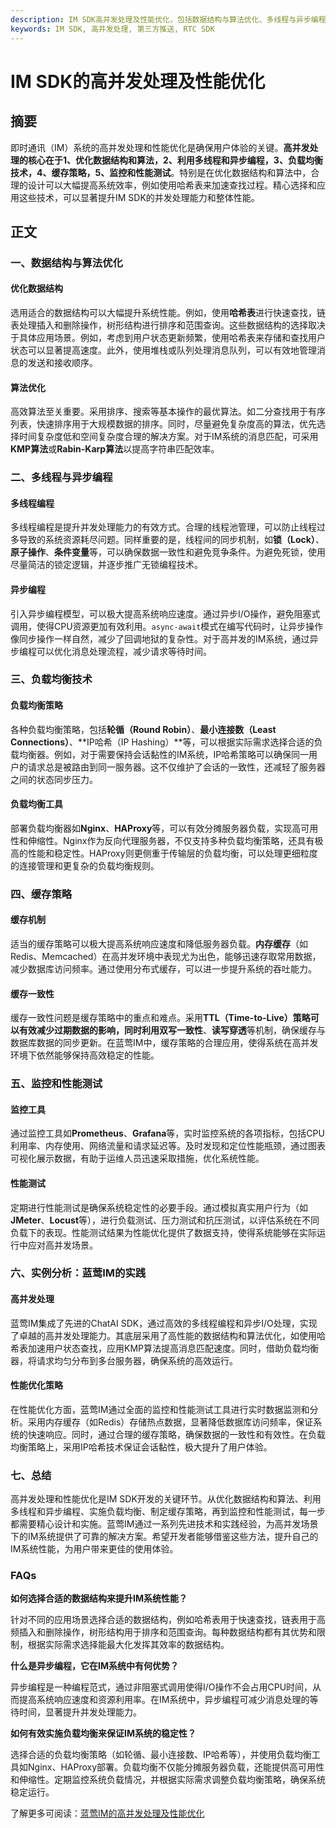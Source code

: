 ```yaml
---
description: IM SDK高并发处理及性能优化，包括数据结构与算法优化、多线程与异步编程、负载均衡技术、缓存策略、监控和性能测试等内容
keywords: IM SDK, 高并发处理, 第三方推送, RTC SDK
---
```

# IM SDK的高并发处理及性能优化

## 摘要

即时通讯（IM）系统的高并发处理和性能优化是确保用户体验的关键。**高并发处理的核心在于1、优化数据结构和算法，2、利用多线程和异步编程，3、负载均衡技术，4、缓存策略，5、监控和性能测试**。特别是在优化数据结构和算法中，合理的设计可以大幅提高系统效率，例如使用哈希表来加速查找过程。精心选择和应用这些技术，可以显著提升IM SDK的并发处理能力和整体性能。

## 正文

### 一、数据结构与算法优化

#### 优化数据结构

选用适合的数据结构可以大幅提升系统性能。例如，使用**哈希表**进行快速查找，链表处理插入和删除操作，树形结构进行排序和范围查询。这些数据结构的选择取决于具体应用场景。例如，考虑到用户状态更新频繁，使用哈希表来存储和查找用户状态可以显著提高速度。此外，使用堆栈或队列处理消息队列，可以有效地管理消息的发送和接收顺序。

#### 算法优化

高效算法至关重要。采用排序、搜索等基本操作的最优算法。如二分查找用于有序列表，快速排序用于大规模数据的排序。同时，尽量避免复杂度高的算法，优先选择时间复杂度低和空间复杂度合理的解决方案。对于IM系统的消息匹配，可采用**KMP算法**或**Rabin-Karp算法**以提高字符串匹配效率。

### 二、多线程与异步编程

#### 多线程编程

多线程编程是提升并发处理能力的有效方式。合理的线程池管理，可以防止线程过多导致的系统资源耗尽问题。同样重要的是，线程间的同步机制，如**锁（Lock）**、**原子操作**、**条件变量**等，可以确保数据一致性和避免竞争条件。为避免死锁，使用尽量简洁的锁定逻辑，并逐步推广无锁编程技术。

#### 异步编程

引入异步编程模型，可以极大提高系统响应速度。通过异步I/O操作，避免阻塞式调用，使得CPU资源更加有效利用。```async-await```模式在编写代码时，让异步操作像同步操作一样自然，减少了回调地狱的复杂性。对于高并发的IM系统，通过异步编程可以优化消息处理流程，减少请求等待时间。

### 三、负载均衡技术

#### 负载均衡策略

各种负载均衡策略，包括**轮循（Round Robin）**、**最小连接数（Least Connections）**、**IP哈希（IP Hashing）**等，可以根据实际需求选择合适的负载均衡器。例如，对于需要保持会话黏性的IM系统，IP哈希策略可以确保同一用户的请求总是被路由到同一服务器。这不仅维护了会话的一致性，还减轻了服务器之间的状态同步压力。

#### 负载均衡工具

部署负载均衡器如**Nginx**、**HAProxy**等，可以有效分摊服务器负载，实现高可用性和伸缩性。Nginx作为反向代理服务器，不仅支持多种负载均衡策略，还具有极高的性能和稳定性。HAProxy则更侧重于传输层的负载均衡，可以处理更细粒度的连接管理和更复杂的负载均衡规则。

### 四、缓存策略

#### 缓存机制

适当的缓存策略可以极大提高系统响应速度和降低服务器负载。**内存缓存**（如Redis、Memcached）在高并发环境中表现尤为出色，能够迅速存取常用数据，减少数据库访问频率。通过使用分布式缓存，可以进一步提升系统的吞吐能力。

#### 缓存一致性

缓存一致性问题是缓存策略中的重点和难点。采用**TTL（Time-to-Live）**策略可以有效减少过期数据的影响，同时利用**双写一致性**、**读写穿透**等机制，确保缓存与数据库数据的同步更新。在蓝莺IM中，缓存策略的合理应用，使得系统在高并发环境下依然能够保持高效稳定的性能。

### 五、监控和性能测试

#### 监控工具

通过监控工具如**Prometheus**、**Grafana**等，实时监控系统的各项指标，包括CPU利用率、内存使用、网络流量和请求延迟等。及时发现和定位性能瓶颈，通过图表可视化展示数据，有助于运维人员迅速采取措施，优化系统性能。

#### 性能测试

定期进行性能测试是确保系统稳定性的必要手段。通过模拟真实用户行为（如**JMeter**、**Locust**等），进行负载测试、压力测试和抗压测试，以评估系统在不同负载下的表现。性能测试结果为性能优化提供了数据支持，使得系统能够在实际运行中应对高并发场景。

### 六、实例分析：蓝莺IM的实践

#### 高并发处理

蓝莺IM集成了先进的ChatAI SDK，通过高效的多线程编程和异步I/O处理，实现了卓越的高并发处理能力。其底层采用了高性能的数据结构和算法优化，如使用哈希表加速用户状态查找，应用KMP算法提高消息匹配速度。同时，借助负载均衡器，将请求均匀分布到多台服务器，确保系统的高效运行。

#### 性能优化策略

在性能优化方面，蓝莺IM通过全面的监控和性能测试工具进行实时数据监测和分析。采用内存缓存（如Redis）存储热点数据，显著降低数据库访问频率，保证系统的快速响应。同时，通过合理的缓存策略，确保数据的一致性和有效性。在负载均衡策略上，采用IP哈希技术保证会话黏性，极大提升了用户体验。

### 七、总结

高并发处理和性能优化是IM SDK开发的关键环节。从优化数据结构和算法、利用多线程和异步编程、实施负载均衡、制定缓存策略，再到监控和性能测试，每一步都需要精心设计和实施。蓝莺IM通过一系列先进技术和实践经验，为高并发场景下的IM系统提供了可靠的解决方案。希望开发者能够借鉴这些方法，提升自己的IM系统性能，为用户带来更佳的使用体验。

### FAQs

**如何选择合适的数据结构来提升IM系统性能？**

针对不同的应用场景选择合适的数据结构，例如哈希表用于快速查找，链表用于高频插入和删除操作，树形结构用于排序和范围查询。每种数据结构都有其优势和限制，根据实际需求选择能最大化发挥其效率的数据结构。

**什么是异步编程，它在IM系统中有何优势？**

异步编程是一种编程范式，通过非阻塞式调用使得I/O操作不会占用CPU时间，从而提高系统响应速度和资源利用率。在IM系统中，异步编程可减少消息处理的等待时间，显著提升并发处理能力。

**如何有效实施负载均衡来保证IM系统的稳定性？**

选择合适的负载均衡策略（如轮循、最小连接数、IP哈希等），并使用负载均衡工具如Nginx、HAProxy部署。负载均衡不仅能分摊服务器负载，还能提供高可用性和伸缩性。定期监控系统负载情况，并根据实际需求调整负载均衡策略，确保系统稳定运行。

了解更多可阅读：[蓝莺IM的高并发处理及性能优化](https://lanyingim.com/articles/product-and-technologies/im-sdk-high-concurrency-optimization.html)